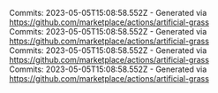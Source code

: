 Commits: 2023-05-05T15:08:58.552Z - Generated via https://github.com/marketplace/actions/artificial-grass
<br>
Commits: 2023-05-05T15:08:58.552Z - Generated via https://github.com/marketplace/actions/artificial-grass
<br>
Commits: 2023-05-05T15:08:58.552Z - Generated via https://github.com/marketplace/actions/artificial-grass
<br>
Commits: 2023-05-05T15:08:58.552Z - Generated via https://github.com/marketplace/actions/artificial-grass
<br>
